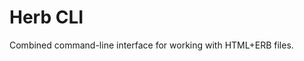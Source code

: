 # Herb CLI <Badge type="info" text="coming soon" />

Combined command-line interface for working with HTML+ERB files.
